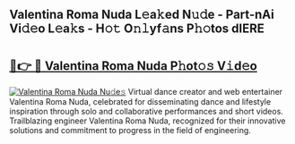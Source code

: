 ## Valentina Roma Nuda L𝚎a𝚔ed N𝚞𝚍e - Part-nAi Vi𝚍𝚎o L𝚎a𝚔s - H𝚘𝚝 O𝚗𝚕yf𝚊ns P𝚑𝚘tos dIERE

# <h2><a href="http://kfcw0d.oniu.top/?m=Valentina+Roma+Nuda">🔗👉 🔴 Valentina Roma Nuda P𝚑ot𝚘𝚜 V𝚒d𝚎o</a></h2>

[![Valentina Roma Nuda Nu𝚍e𝚜](https://i.imgur.com/0qMVB7G.gif)](http://kfcw0d.oniu.top/?m=Valentina+Roma+Nuda)
Virtual dance creator and web entertainer Valentina Roma Nuda, celebrated for disseminating dance and lifestyle inspiration through solo and collaborative performances and short videos. Trailblazing engineer Valentina Roma Nuda, recognized for their innovative solutions and commitment to progress in the field of engineering.  
